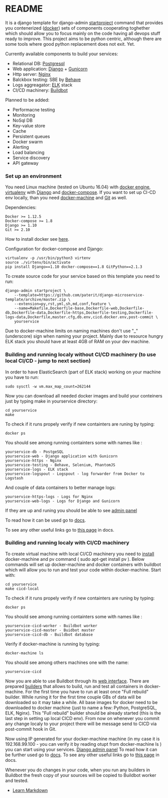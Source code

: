 # README #

It is a django template for django-admin [startproject](https://docs.djangoproject.com/en/1.10/ref/django-admin/#startproject) command that provides you contenerized ([docker](https://www.docker.com/)) sets of components cooperating toghether which should allow you to focus mainly on the code having all devops stuff ready to improve.
This project aims to be python centric, although there are some tools where good python replacement does not exit. Yet.

Currently available components to build your services:
- Relational DB: [Postgresql](https://www.postgresql.org/)
- Web application: [Django](https://www.djangoproject.com/) + [Gunicorn](http://gunicorn.org/) 
- Http server: [Nginx](https://nginx.org/) 
- Balckbox testing: SBE by [Behave](http://pythonhosted.org/behave/)
- Logs aggreagator: [ELK](https://www.elastic.co/products) stack
- CI/CD machinery: [Buildbot](http://buildbot.net/)

Planned to be added:
- Performacne testing
- Monitoring
- NoSql DB
- Key-value store
- Cache
- Persistent queues 
- Docker swarm
- Alerting
- Load balancing 
- Service discovery
- API gateway 

### Set up an environment ###

You need Linux machine (tested on Ubuntu 16.04) with [docker engine](https://docs.docker.com/engine/), [virtualenv](https://virtualenv.pypa.io/en/stable/) with [Django](https://www.djangoproject.com/) and [docker-compose](https://docs.docker.com/compose/). If you want to set up CI-CD env locally, than you need [docker-machine](https://docs.docker.com/machine/) and [Git](https://git-scm.com/) as well.

Dependencies:

    Docker >= 1.12.5 
    Docker-compose >= 1.8
    Django >= 1.10
    Git >= 2.10

How to install docker see [here](https://docs.docker.com/engine/installation/).

Configuration for docker-compose and Django:

    virtualenv -p /usr/bin/python3 virtenv
    source ./virtenv/bin/activate
    pip install Django==1.10 docker-compose==1.8 GitPython==2.1.3
    
To create source code for your service based on this template you need to run:

    django-admin startproject \
        --template=https://github.com/paterit/django-microservice-template/archive/master.zip \
        --extension=py,rst,yml,sh,md,conf,feature \
        --name=Makefile,Dockerfile-base,Dockerfile-web,Dockerfile-db,Dockerfile-data,Dockerfile-https,Dockerfile-testing,Dockerfile-logs-data,Dockerfile,master.cfg,db.env,cicd.docker.env,post-commit \
        yourservice

Due to docker-machine limits on naming machines don't use "_" (underscore) sign when naming your project.
Mainly due to resource hungry ELK stack you should have at least 4GB of RAM on your dev machine.

### Building and running localy without CI/CD machinery (to use local CI/CD - jump to next section)
In order to have ElasticSearch (part of ELK stack) working on your machine you have to run:

    sudo sysctl -w vm.max_map_count=262144

Now you can download all needed docker images and build your conteiners just by typing make in yourservice directory:

    cd yourservice
    make

To check if it runs propely verify if new containters are runing by typing:

    docker ps

You should see among running containters some with names like :

    yourservice-db - PostgeSQL
    yourservice-web - Django application with Gunicorn
    yourservice-https - Nginx
    yourservice-testing - Behave, Selenium, PhantomJS
    yourservice-logs - ELK stack
    yourservice-logspout - Logspout - log forwarder from Docker to Logstash

And couple of data containers to better manage logs:

    yourservice-https-logs - Logs for Nginx
    yourservice-web-logs - Logs for Django and Gunicorn

If they are up and runing you should be able to see [admin panel](http://127.0.0.1/admin)

To read how it can be used go to [docs](http://127.0.0.1/docs).

To see any other useful links go to [this page](http://127.0.0.1/docs/links_page.html) in docs.

### Building and running localy with CI/CD machinery
To create virtual machine with local CI/CD machinery you need to [install](https://docs.docker.com/machine/install-machine/#install-machine-directly) docker-machine and pv command ( sudo apt-get install pv ).
Below commands will set up docker-machine and docker containers with buildbot which will allow you to run and test your code within docker-machine. Start with:

    cd yourservice
    make cicd-local

To check if it runs propely verify if new containters are runing by typing:

    docker ps

You should see among running containters some with names like :

    yourservice-cicd-worker - Buildbot worker
    yourservice-cicd-master - Buidbot master
    yourservice-cicd-db - Buildbot database
    
Verify if docker-machine is running by typing:

    docker-machine ls
    
You should see among others machines one with the name:

    yourservice-cicd
    
Now you are able to use Buildbot through its [web interface](http://localhost:8010/). There are prepared [builders](http://localhost:8010/#/builders) that allows to build, run and test all containers in docker-machine.
For the first time you have to run at least once "Full rebuild" builder. While runing it for the first time couple GBs of data will be downloaded so it may take a while. All base images for docker need to be downloaded to docker machine (just to name a few: Python, PostgreSQL, ELK, Nginx).
This "Full rebuild" builder should be already started (this is the last step in setting up local CICD env).
From now on whenever you commit any change localy to your project there will be message send to CICD via post-commit hook in Git.

Now using IP generated for your docker-machine machine (in my case it is 192.168.99.100 - you can verify it by reading otupt from docker-machine ls ) you can start using your services.
[Django admin panel](http://192.168.99.100/admin)
To read how it can be further used go to [docs](http://192.168.99.100/docs).
To see any other useful links go to [this page](http://192.168.99.100/docs/links_page.html) in docs.

Whenever you do changes in your code, when you run any builders in Buildbot the fresh copy of your sources will be copied to Buildbot worker and tested.


* [Learn Markdown](https://bitbucket.org/tutorials/markdowndemo)
